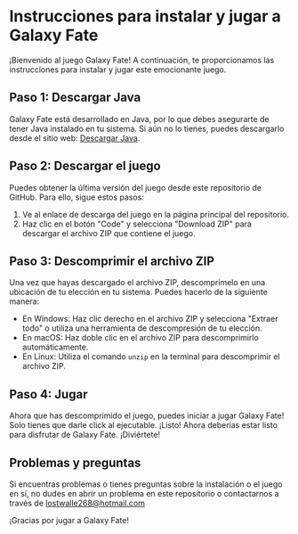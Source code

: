 # Instrucciones para instalar y jugar a Galaxy Fate

¡Bienvenido al juego Galaxy Fate! A continuación, te proporcionamos las instrucciones para instalar y jugar este emocionante juego.

## Paso 1: Descargar Java
Galaxy Fate está desarrollado en Java, por lo que debes asegurarte de tener Java instalado en tu sistema. Si aún no lo tienes, puedes descargarlo desde el sitio web: [Descargar Java](https://adoptium.net/es/).

## Paso 2: Descargar el juego
Puedes obtener la última versión del juego desde este repositorio de GitHub. Para ello, sigue estos pasos:

1. Ve al enlace de descarga del juego en la página principal del repositorio.
2. Haz clic en el botón "Code" y selecciona "Download ZIP" para descargar el archivo ZIP que contiene el juego.

## Paso 3: Descomprimir el archivo ZIP
Una vez que hayas descargado el archivo ZIP, descomprímelo en una ubicación de tu elección en tu sistema. Puedes hacerlo de la siguiente manera:

- En Windows: Haz clic derecho en el archivo ZIP y selecciona "Extraer todo" o utiliza una herramienta de descompresión de tu elección.
- En macOS: Haz doble clic en el archivo ZIP para descomprimirlo automáticamente.
- En Linux: Utiliza el comando `unzip` en la terminal para descomprimir el archivo ZIP.

## Paso 4: Jugar
Ahora que has descomprimido el juego, puedes iniciar a jugar Galaxy Fate!
Solo tienes que darle click al ejecutable.
¡Listo! Ahora deberías estar listo para disfrutar de Galaxy Fate. ¡Diviértete!

## Problemas y preguntas
Si encuentras problemas o tienes preguntas sobre la instalación o el juego en sí, no dudes en abrir un problema en este repositorio o contactarnos a través de lostwalle268@hotmail.com

¡Gracias por jugar a Galaxy Fate!
